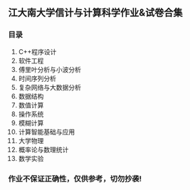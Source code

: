 ## 江大南大学信计与计算科学作业&试卷合集
### 目录
1. C++程序设计
2. 软件工程
3. 傅里叶分析与小波分析
4. 时间序列分析
5. 复杂网络与大数据分析
6. 数据结构
7. 数值计算
8. 操作系统
9. 模糊计算
10. 计算智能基础与应用
11. 大学物理
12. 概率论与数理统计
13. 数学实验
### 作业不保证正确性，仅供参考，切勿抄袭!
